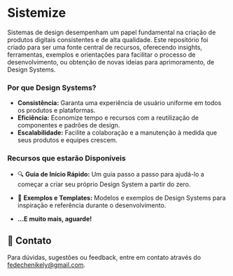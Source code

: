# Sistemize

Sistemas de design desempenham um papel fundamental na criação de produtos digitais consistentes e de alta qualidade. Este repositório foi criado para ser uma fonte central de recursos, oferecendo insights, ferramentas, exemplos e orientações para facilitar o processo de desenvolvimento, ou obtenção de novas ideias para aprimoramento, de Design Systems.

### Por que Design Systems?

- **Consistência:** Garanta uma experiência de usuário uniforme em todos os produtos e plataformas.
- **Eficiência:** Economize tempo e recursos com a reutilização de componentes e padrões de design.
- **Escalabilidade:** Facilite a colaboração e a manutenção à medida que seus produtos e equipes crescem.

### Recursos que estarão Disponíveis

- 🔍 **Guia de Início Rápido:** Um guia passo a passo para ajudá-lo a começar a criar seu próprio Design System a partir do zero.
   
- 📝 **Exemplos e Templates:** Modelos e exemplos de Design Systems para inspiração e referência durante o desenvolvimento.
- **...E muito mais, aguarde!**

## 📨 Contato

Para dúvidas, sugestões ou feedback, entre em contato através do [fedechenikely@gmail.com](mailto:fedechenikely@gmail.com).
